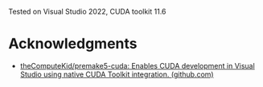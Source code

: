 Tested on Visual Studio 2022, CUDA toolkit 11.6

# Acknowledgments

- [theComputeKid/premake5-cuda: Enables CUDA development in Visual Studio using native CUDA Toolkit integration. (github.com)](https://github.com/theComputeKid/premake5-cuda)
